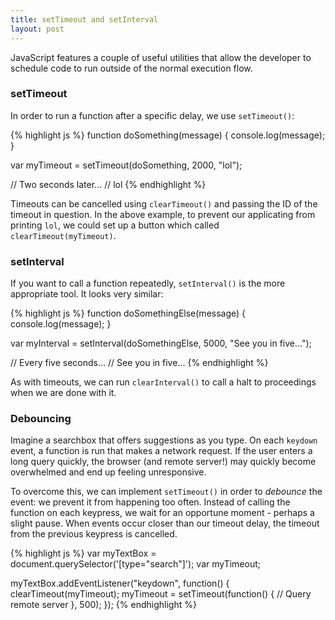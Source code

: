 ```yaml
---
title: setTimeout and setInterval
layout: post
---
```


JavaScript features a couple of useful utilities that allow the developer to schedule code to run outside of the normal execution flow.

### setTimeout

In order to run a function after a specific delay, we use `setTimeout()`:

{% highlight js %}
function doSomething(message) {
  console.log(message);
}

var myTimeout = setTimeout(doSomething, 2000, "lol");

// Two seconds later...
// lol
{% endhighlight %}

Timeouts can be cancelled using `clearTimeout()` and passing the ID of the timeout in question. In the above example, to prevent our applicating from printing `lol`, we could set up a button which called `clearTimeout(myTimeout)`.


### setInterval

If you want to call a function repeatedly, `setInterval()` is the more appropriate tool. It looks very similar:

{% highlight js %}
function doSomethingElse(message) {
  console.log(message);
}

var myInterval = setInterval(doSomethingElse, 5000, "See you in five...");

// Every five seconds...
// See you in five...
{% endhighlight %}

As with timeouts, we can run `clearInterval()` to call a halt to proceedings when we are done with it. 

### Debouncing
Imagine a searchbox that offers suggestions as you type. On each `keydown` event, a function is run that makes a network request. If the user enters a long query quickly, the browser (and remote server!) may quickly become overwhelmed and end up feeling unresponsive. 

To overcome this, we can implement `setTimeout()` in order to _debounce_ the event: we prevent it from happening too often. 
Instead of calling the function on each keypress, we wait for an opportune moment - perhaps a slight pause. When events occur closer than our timeout delay, the timeout from the previous keypress is cancelled. 

{% highlight js %}
var myTextBox = document.querySelector('[type="search"]');
var myTimeout;

myTextBox.addEventListener("keydown", function() {
  clearTimeout(myTimeout);
  myTimeout = setTimeout(function() {
    // Query remote server
  }, 500);
});
{% endhighlight %}